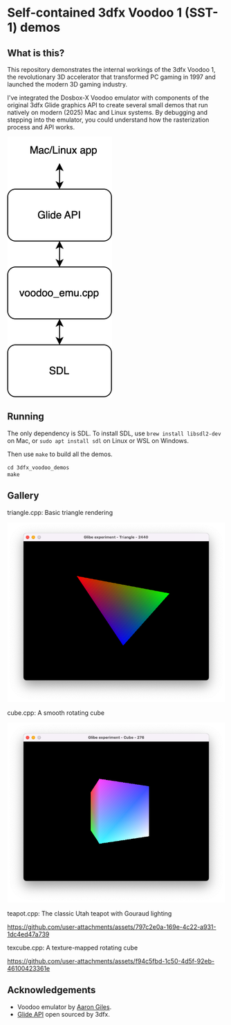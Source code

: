 # Self-contained 3dfx Voodoo 1 (SST-1) demos

## What is this?

This repository demonstrates the internal workings of the 3dfx Voodoo 1, the revolutionary 3D accelerator that transformed PC gaming in 1997 and launched the modern 3D gaming industry.

I've integrated the Dosbox-X Voodoo emulator with components of the original 3dfx Glide graphics API to create several small demos that run natively on modern (2025) Mac and Linux systems. By debugging and stepping into the emulator, you could understand how the rasterization process and API works.

![](doc/voodoo_demos.drawio.svg)

## Running

The only dependency is SDL. To install SDL, use `brew install libsdl2-dev` on Mac, or `sudo apt install sdl` on Linux  or WSL on Windows.

Then use `make` to build all the demos.
```
cd 3dfx_voodoo_demos
make
```

## Gallery

triangle.cpp: Basic triangle rendering

![Triangle Demo](doc/triangle.png)

cube.cpp: A smooth rotating cube

![Cube Demo](doc/cube.png)

teapot.cpp: The classic Utah teapot with Gouraud lighting

https://github.com/user-attachments/assets/797c2e0a-169e-4c22-a931-1dc4ed47a739

texcube.cpp: A texture-mapped rotating cube

https://github.com/user-attachments/assets/f94c5fbd-1c50-4d5f-92eb-46100423361e


## Acknowledgements
* Voodoo emulator by [Aaron Giles](https://aarongiles.com/programming/war-mame/).
* [Glide API](https://github.com/Danaozhong/3dfx-Glide-API) open sourced by 3dfx.
